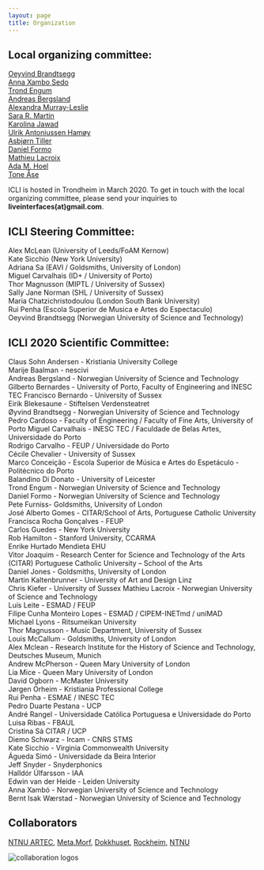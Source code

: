 ```yaml
---
layout: page
title: Organization
---
```


## Local organizing committee:  
[Oeyvind Brandtsegg](https://www.ntnu.no/ansatte/oyvind.brandtsegg)  
[Anna Xambo Sedo](https://www.ntnu.no/ansatte/anna.xambo.sedo)  
[Trond Engum](https://www.ntnu.no/ansatte/trond.engum)  
[Andreas Bergsland](https://www.ntnu.no/ansatte/andreas.bergsland)  
[Alexandra Murray-Leslie](https://www.kit.ntnu.no/nb/content/artec-artist-residence-alex-murray-leslie-chicks-speed)  
[Sara R. Martin](https://www.ntnu.no/ansatte/sara.martin)  
[Karolina Jawad](https://cv2c.noblogs.org)  
[Ulrik Antoniussen Hamøy](http://ulrikah.no/)   
[Asbjørn Tiller](https://www.ntnu.edu/employees/asbjorn.tiller)  
[Daniel Formo](https://www.ntnu.edu/employees/daniel.formo)  
[Mathieu Lacroix](https://www.ntnu.edu/employees/mathieu.lacroix)  
[Ada M. Hoel](http://adahoel.com/)  
[Tone Åse](https://www.ntnu.edu/employees/tone.ase)

ICLI is hosted in Trondheim in March 2020. To get in touch with the local organizing committee, please send your inquiries to **liveinterfaces(at)gmail.com**.

## ICLI Steering Committee:  
Alex McLean (University of Leeds/FoAM Kernow)  
Kate Sicchio (New York University)  
Adriana Sa (EAVI / Goldsmiths, University of London)  
Miguel Carvalhais (ID+ / University of Porto)  
Thor Magnusson (MIPTL / University of Sussex)  
Sally Jane Norman (SHL / University of Sussex)  
Maria Chatzichristodoulou (London South Bank University)  
Rui Penha (Escola Superior de Musica e Artes do Espectaculo)  
Oeyvind Brandtsegg (Norwegian University of Science and Technology)
 
## ICLI 2020 Scientific Committee:   

Claus Sohn Andersen - Kristiania University College  
Marije Baalman - nescivi  
Andreas Bergsland - Norwegian University of Science and Technology  
Gilberto Bernardes - University of Porto, Faculty of Engineering and INESC TEC 
Francisco Bernardo - University of Sussex  
Eirik Blekesaune - Stiftelsen Verdensteatret  
Øyvind Brandtsegg - Norwegian University of Science and Technology  
Pedro Cardoso - Faculty of Engineering / Faculty of Fine Arts, University of Porto
Miguel Carvalhais - INESC TEC / Faculdade de Belas Artes, Universidade do Porto  
Rodrigo	Carvalho - FEUP / Universidade do Porto  
Cécile Chevalier - University of Sussex  
Marco Conceição - Escola Superior de Música e Artes do Espetáculo - Politécnico do Porto  
Balandino Di Donato - University of Leicester  
Trond Engum - Norwegian University of Science and Technology  
Daniel Formo - Norwegian University of Science and Technology  
Pete Furniss- Goldsmiths, University of London  
José Alberto Gomes - CITAR/School of Arts, Portuguese Catholic University  
Francisca Rocha Gonçalves - FEUP  
Carlos Guedes - New York University  
Rob Hamilton - Stanford University, CCARMA  
Enrike Hurtado Mendieta EHU  
Vitor Joaquim - Research Center for Science and Technology of the Arts (CITAR) Portuguese Catholic University – School of the Arts  
Daniel Jones - Goldsmiths, University of London  
Martin Kaltenbrunner - University of Art and Design Linz  
Chris Kiefer - University of Sussex
Mathieu Lacroix - Norwegian University of Science and Technology  
Luís Leite - ESMAD / FEUP  
Filipe Cunha Monteiro Lopes - ESMAD / CIPEM-INETmd / uniMAD  
Michael Lyons - Ritsumeikan University  
Thor Magnusson - Music Department, University of Sussex  
Louis McCallum - Goldsmiths, University of London  
Alex Mclean - Research Institute for the History of Science and Technology, Deutsches Museum, Munich  
Andrew McPherson - Queen Mary University of London  
Lia Mice - Queen Mary University of London  
David Ogborn - McMaster University  
Jørgen	Orheim - Kristiania Professional College  
Rui Penha - ESMAE / INESC TEC  
Pedro Duarte Pestana - UCP  
André Rangel - Universidade Católica Portuguesa e Universidade do Porto  
Luisa Ribas - FBAUL  
Cristina Sá CITAR / UCP  
Diemo Schwarz - Ircam - CNRS STMS  
Kate Sicchio - Virginia Commonwealth University  
Águeda Simó - Universidade da Beira Interior  
Jeff Snyder - Snyderphonics  
Halldór	Úlfarsson - IAA  
Edwin van der Heide - Leiden University  
Anna Xambó - Norwegian University of Science and Technology  
Bernt Isak Wærstad - Norwegian University of Science and Technology  

## Collaborators 

[NTNU ARTEC](https://www.ntnu.edu/artec), [Meta.Morf](http://metamorf.no/), [Dokkhuset](https://dokkhuset.no/), [Rockheim](https://rockheim.no), [NTNU](https://www.ntnu.no)

<img src="../assets/img/logos.png" alt="collaboration logos" />
